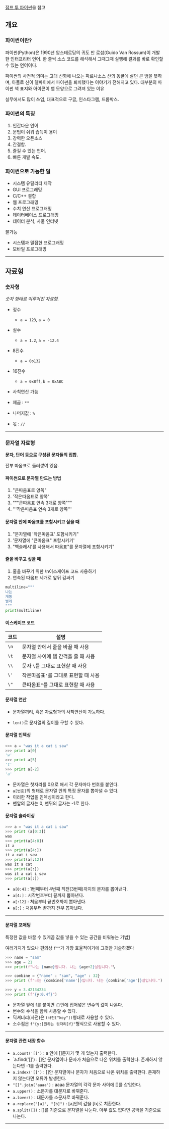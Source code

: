 [점프 투 파이썬](https://wikidocs.net/4307)을 참고

## 개요

### 파이썬이란?

파이썬(Python)은 1990년 암스테르담의 귀도 반 로섬(Guido Van Rossum)이 개발한 인터프리터 언어.
한 줄씩 소스 코드를 해석해서 그때그때 실행해 결과를 바로 확인할 수 있는 언어이다.

파이썬의 사전적 의미는 고대 신화에 나오는 파르나소스 산의 동굴에 살던 큰 뱀을 뜻하며, 아폴로 신이 델파이에서 파이썬을 퇴치했다는 이야기가 전해지고 있다. 
대부분의 파이썬 책 표지와 아이콘이 뱀 모양으로 그려져 있는 이유

실무에서도 많이 쓰임, 대표적으로 구글, 인스타그램, 드롭박스.


### 파이썬의 특징

1. 인간다운 언어
2. 문법이 쉬워 습득이 용이
3. 강력한 오픈소스
4. 간결함.
5. 즐길 수 있는 언어.
6. 빠른 개발 속도.

### 파이썬으로 가능한 일

* 시스템 유틸리티 제작
* GUI 프로그래밍
* C/C++ 결합
* 웹 프로그래밍
* 수치 연산 프로그래밍
* 데이터베이스 프로그래밍
* 데이터 분석, 사물 인터넷

불가능
* 시스템과 밀접한 프로그래밍
* 모바일 프로그래밍

---

## 자료형

### 숫자형

*숫자 형태로 이루어진 자료형.*

* 정수
  - `a = 123`, `a = 0`
* 실수
  - `a = 1.2`, `a = -12.4`
* 8진수
  - `a = 0o132`
* 16진수
  - `a = 0x8ff`, `b = 0xABC`

* 사칙연산 가능
* 제곱 : `**`
* 나머지값 : `%`
* 몫 : `//`

---

### 문자열 자료형

**문자, 단어 등으로 구성된 문자들의 집합.**

전부 따옴표로 둘러쌓여 있음.

#### 파이썬으로 문자열 만드는 방법
1. "큰따옴표로 양쪽"
2. '작은따옴표로 양쪽'
3. """큰따옴표 연속 3개로 양쪽"""
4. '''작은따옴표 연속 3개로 양쪽'''

#### 문자열 안에 따옴표를 포함시키고 싶을 때
1. "문자열에 '작은따옴표' 포함시키기"
2. '문자열에 "큰따옴표" 포함시키기'
3. "백슬래시\'를 사용해서 따옴표\"를 문자열에 포함시키기"

#### 줄을 바꾸고 싶을 때
1. 줄을 바꾸기 위한 \n이스케이프 코드 사용하기
2. 연속된 따옴표 세개로 앞뒤 감싸기
```python
multiline="""
나는
개똥
벌레
"""
print(multiline)
```

#### 이스케이프 코드
|코드|설명|
|---|---|
|`\n`|문자열 안에서 줄을 바꿀 때 사용|
|`\t`|문자열 사이에 탭 간격을 줄 때 사용|
|`\\`|문자 `\`를 그대로 표현할 때 사용|
|`\'`|작은따옴표`'`를 그대로 표현할 때 사용|
|`\"`|큰따옴표`"`를 그대로 표현할 때 사용|

#### 문자열 연산

* 문자열끼리, 혹은 자료형과의 사칙연산이 가능하다.

* `len()`로 문자열의 길이를 구할 수 있다.

#### 문자열 인덱싱

```python
>>> a = "was it a cat i saw"
>>> print a[0]
'w'
>>> print a[5]
't'
>>> print a[-2]
'a'
```
* 문자열은 첫자리를 0으로 해서 각 문자마다 번호를 붙인다.
* `a[번호]`의 형태로 문자열 안의 특정 문자를 뽑아낼 수 있다.
* 이러한 작업을 인덱싱이라고 한다.
* 맨앞의 글자는 0, 맨뒤의 글자는 -1로 한다.

#### 문자열 슬라이싱

```python
>>> a = "was it a cat i saw"
>>> print (a[0:3])
was
>>> print(a[4:8])
it a
>>> print(a[4:])
it a cat i saw
>>> print(a[:12])
was it a cat
>>> print(a[:])
was it a cat i saw
>>> print(a[:])
```
* `a[0:4]` : 1번째부터 4번째 직전(3번째)까지의 문자를 뽑아낸다.
* `a[4:]` : 시작번호부터 끝까지 뽑아낸다.
* `a[:12]` : 처음부터 끝번호까지 뽑아낸다.
* `a[:]` : 처음부터 끝까지 전부 뽑아낸다.

---

#### 문자열 포매팅

특정한 값을 바꿀 수 있게끔 값를 넣을 수 있는 공간을 비워놓는 기법[1](#)

여러가지가 있으나 편의상 `f""`가 가장 효율적이기에 그것만 기술하겠다

```python
>>> name = "sam"
>>> age = 21
>>> print(f"나는 {name}입니다. 나는 {age+2}살입니다."\

>>> combine = {"name" : "sam", "age" : 32} 
>>> print (f"나는 {combine['name']}입니다. 나는 {combine['age']}살입니다.")

>>> y = 3.42134234
>>> print (f"{y:0.4f}")
```
* 문자열 앞에 f를 붙이면 `{}`안에 집어넣은 변수의 값이 나온다.
* 변수와 수식을 함께 사용할 수 있다.
* 딕셔너리(사전)은 `(사전["key"])`형태로 사용할 수 있다.
* 소수점은 `f"{y:[원하는 뒷자리]f}"`형식으로 사용할 수 있다.
 
--- 

#### 문자열 관련 내장 함수

* `a.count('[]')` : a 안에 []문자가 몇 개 있는지 출력한다.
* `a.find('[]') : []안 문자열이나 문자가 처음으로 나온 위치를 출력한다. 존재하지 않는다면 -1를 출력한다.
* `a.index('[]')` : []안 문자열이나 문자가 처음으로 나온 위치를 출력한다. 존재하지 않는다면 오류가 발생한다.
* `"[]".join('aaaa')` : aaaa 문자열의 각각 문자 사이에 []를 삽입한다.
* `a.upper()` : 소문자를 대문자로 바꿔준다.
* `a.lover()` : 대문자를 소문자로 바꿔준다.
* `a.replace("[a]", "[b]")` : [a]안의 값을 [b]로 치환한다.
* `a.split([])` : []를 기준으로 문자열을 나눈다. 아무 값도 없다면 공백을 기준으로 나눈다.

---
